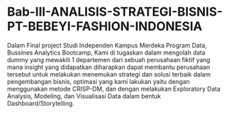 # Bab-III-ANALISIS-STRATEGI-BISNIS-PT-BEBEYI-FASHION-INDONESIA
Dalam Final project Studi Independen Kampus Merdeka Program Data, Bussines Analytics Bootcamp, Kami di tugaskan dalam mengolah data dummy yang mewakili 1 departemen dari sebuah perusahaan fiktif yang mana insight yang didapatkan diharapkan dapat membantu perusahaan tersebut untuk melakukan menemukan strategi dan solusi terbaik dalam pengembangan bisnis, optimasi yang kami lakukan yaitu dengan menggunakan metode CRISP-DM, dan dengan melakukan Exploratory Data Analysis, Modeling, dan Visualisasi Data dalam bentuk Dashboard/Storytelling.
